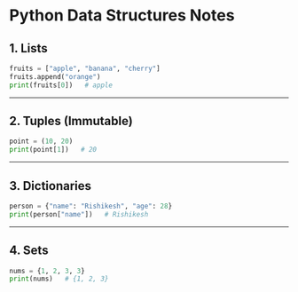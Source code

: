 # Python Data Structures Notes

## 1. Lists
```python
fruits = ["apple", "banana", "cherry"]
fruits.append("orange")
print(fruits[0])   # apple
```

---

## 2. Tuples (Immutable)
```python
point = (10, 20)
print(point[1])   # 20
```

---

## 3. Dictionaries
```python
person = {"name": "Rishikesh", "age": 28}
print(person["name"])   # Rishikesh
```

---

## 4. Sets
```python
nums = {1, 2, 3, 3}
print(nums)   # {1, 2, 3}
```
